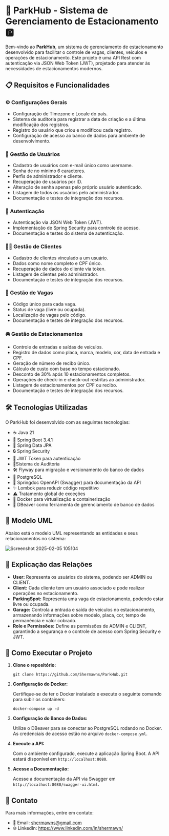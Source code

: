 <body>
  <h1>🚗 ParkHub - Sistema de Gerenciamento de Estacionamento 🅿️</h1>

  <p>Bem-vindo ao <strong>ParkHub</strong>, um sistema de gerenciamento de estacionamento desenvolvido para facilitar o controle de vagas, clientes, veículos e operações de estacionamento. Este projeto é uma API Rest com autenticação via JSON Web Token (JWT), projetado para atender às necessidades de estacionamentos modernos.</p>

  <h2>📋 Requisitos e Funcionalidades</h2>

  <h3>⚙️ Configurações Gerais</h3>
  <ul>
    <li>Configuração de Timezone e Locale do país.</li>
    <li>Sistema de auditoria para registrar a data de criação e a última modificação dos registros.</li>
    <li>Registro do usuário que criou e modificou cada registro.</li>
    <li>Configuração de acesso ao banco de dados para ambiente de desenvolvimento.</li>
  </ul>

  <h3>👤 Gestão de Usuários</h3>
  <ul>
    <li>Cadastro de usuários com e-mail único como username.</li>
    <li>Senha de no mínimo 6 caracteres.</li>
    <li>Perfis de administrador e cliente.</li>
    <li>Recuperação de usuários por ID.</li>
    <li>Alteração de senha apenas pelo próprio usuário autenticado.</li>
    <li>Listagem de todos os usuários pelo administrador.</li>
    <li>Documentação e testes de integração dos recursos.</li>
  </ul>

  <h3>🔐 Autenticação</h3>
  <ul>
    <li>Autenticação via JSON Web Token (JWT).</li>
    <li>Implementação de Spring Security para controle de acesso.</li>
    <li>Documentação e testes do sistema de autenticação.</li>
  </ul>

  <h3>🧑‍💼 Gestão de Clientes</h3>
  <ul>
    <li>Cadastro de clientes vinculado a um usuário.</li>
    <li>Dados como nome completo e CPF único.</li>
    <li>Recuperação de dados do cliente via token.</li>
    <li>Listagem de clientes pelo administrador.</li>
    <li>Documentação e testes de integração dos recursos.</li>
  </ul>

  <h3>🚙 Gestão de Vagas</h3>
  <ul>
    <li>Código único para cada vaga.</li>
    <li>Status de vaga (livre ou ocupada).</li>
    <li>Localização de vagas pelo código.</li>
    <li>Documentação e testes de integração dos recursos.</li>
  </ul>

  <h3>🚘 Gestão de Estacionamentos</h3>
  <ul>
    <li>Controle de entradas e saídas de veículos.</li>
    <li>Registro de dados como placa, marca, modelo, cor, data de entrada e CPF.</li>
    <li>Geração de número de recibo único.</li>
    <li>Cálculo de custo com base no tempo estacionado.</li>
    <li>Desconto de 30% após 10 estacionamentos completos.</li>
    <li>Operações de check-in e check-out restritas ao administrador.</li>
    <li>Listagem de estacionamentos por CPF ou recibo.</li>
    <li>Documentação e testes de integração dos recursos.</li>
  </ul>

  <h2>🛠️ Tecnologias Utilizadas</h2>
  <p>O ParkHub foi desenvolvido com as seguintes tecnologias:</p>
  <ul>
    <li>☕ Java 21</li>
    <li>🌱 Spring Boot 3.4.1</li>
    <li>📂 Spring Data JPA</li>
    <li>🔒 Spring Security</li>
    <li>🔑 JWT Token para autenticação</li>
    <li>🔎Sistema de Auditoria</li>
    <li>🛠 Flyway para migração e versionamento do banco de dados</li>
    <li>🐘 PostgreSQL</li>
    <li>📜 Springdoc OpenAPI (Swagger) para documentação da API</li>
    <li>✨ Lombok para reduzir código repetitivo</li>
    <li>⚠️ Tratamento global de exceções</li>
    <li>🐳 Docker para virtualização e containerização</li>
    <li>🦫 DBeaver como ferramenta de gerenciamento de banco de dados</li>
  </ul>

  <h2>📄 Modelo UML</h2>
  <p>Abaixo está o modelo UML representando as entidades e seus relacionamentos no sistema:</p>

  ![Screenshot 2025-02-05 105104](https://github.com/user-attachments/assets/355ddfbd-36dc-4ea9-9f01-7a29c8c0465e)


  <h2>📌 Explicação das Relações</h2>
  <ul>
    <li><strong>User:</strong> Representa os usuários do sistema, podendo ser ADMIN ou CLIENT.</li>
    <li><strong>Client:</strong> Cada cliente tem um usuário associado e pode realizar operações no estacionamento.</li>
    <li><strong>ParkingSpot:</strong> Representa uma vaga de estacionamento, podendo estar livre ou ocupada.</li>
    <li><strong>Garage:</strong> Controla a entrada e saída de veículos no estacionamento, armazenando informações sobre modelo, placa, cor, tempo de permanência e valor cobrado.</li>
    <li><strong>Role e Permissões:</strong> Define as permissões de ADMIN e CLIENT, garantindo a segurança e o controle de acesso com Spring Security e JWT.</li>
  </ul>

  <h2>🚀 Como Executar o Projeto</h2>
  <ol>
    <li><strong>Clone o repositório:</strong>
      <pre><code>git clone https://github.com/Shermawns/ParkHub.git</code></pre>
    </li>
    <li><strong>Configuração do Docker:</strong>
      <p>Certifique-se de ter o Docker instalado e execute o seguinte comando para subir os containers:</p>
      <pre><code>docker-compose up -d</code></pre>
    </li>
    <li><strong>Configuração do Banco de Dados:</strong>
      <p>Utilize o DBeaver para se conectar ao PostgreSQL rodando no Docker. As credenciais de acesso estão no arquivo <code>docker-compose.yml</code>.</p>
    </li>
    <li><strong>Execute a API:</strong>
      <p>Com o ambiente configurado, execute a aplicação Spring Boot. A API estará disponível em <code>http://localhost:8080</code>.</p>
    </li>
    <li><strong>Acesse a Documentação:</strong>
      <p>Acesse a documentação da API via Swagger em <code>http://localhost:8080/swagger-ui.html</code>.</p>
    </li>
  </ol>

  <h2>📧 Contato</h2>
  <p>Para mais informações, entre em contato:</p>
  <ul>
    <li>📧 Email: <a href="mailto:seu-email@example.com">shermawns@gmail.com</a></li>
    <li>🌐 LinkedIn: <a href="https://www.linkedin.com/in/seu-linkedin">https://www.linkedin.com/in/shermawn/</a></li>
  </ul>
</body>
